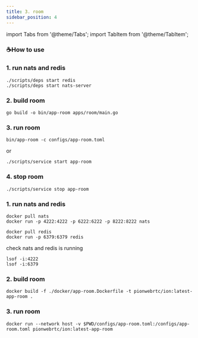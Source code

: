 ```yaml
---
title: 3. room
sidebar_position: 4
---
```

import Tabs from '@theme/Tabs';
import TabItem from '@theme/TabItem';

### ☕️How to use
<Tabs className="unique-tabs">
  <TabItem value="source" label="source" default>


### 1. run nats and redis
```
./scripts/deps start redis
./scripts/deps start nats-server
```
### 2. build room

```
go build -o bin/app-room apps/room/main.go
```
### 3. run room
```
bin/app-room -c configs/app-room.toml
```
or
```
./scripts/service start app-room
```
### 4. stop room
```
./scripts/service stop app-room
```
    
  </TabItem>
  <TabItem value="docker" label="docker">

### 1. run nats and redis
```
docker pull nats
docker run -p 4222:4222 -p 6222:6222 -p 8222:8222 nats

docker pull redis
docker run -p 6379:6379 redis

```
check nats and redis is running
```
lsof -i:4222
lsof -i:6379
```
### 2. build room

```
docker build -f ./docker/app-room.Dockerfile -t pionwebrtc/ion:latest-app-room .
```

### 3. run room
```
docker run --network host -v $PWD/configs/app-room.toml:/configs/app-room.toml pionwebrtc/ion:latest-app-room
```

  </TabItem>
</Tabs>
